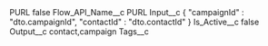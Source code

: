 <?xml version="1.0" encoding="UTF-8"?>
<CustomMetadata xmlns="http://soap.sforce.com/2006/04/metadata" xmlns:xsi="http://www.w3.org/2001/XMLSchema-instance" xmlns:xsd="http://www.w3.org/2001/XMLSchema">
    <label>PURL</label>
    <protected>false</protected>
    <values>
        <field>Flow_API_Name__c</field>
        <value xsi:type="xsd:string">PURL</value>
    </values>
    <values>
        <field>Input__c</field>
        <value xsi:type="xsd:string">{
  &quot;campaignId&quot; : &quot;dto.campaignId&quot;,
  &quot;contactId&quot; : &quot;dto.contactId&quot;
}</value>
    </values>
    <values>
        <field>Is_Active__c</field>
        <value xsi:type="xsd:boolean">false</value>
    </values>
    <values>
        <field>Output__c</field>
        <value xsi:type="xsd:string">contact,campaign</value>
    </values>
    <values>
        <field>Tags__c</field>
        <value xsi:nil="true"/>
    </values>
</CustomMetadata>
